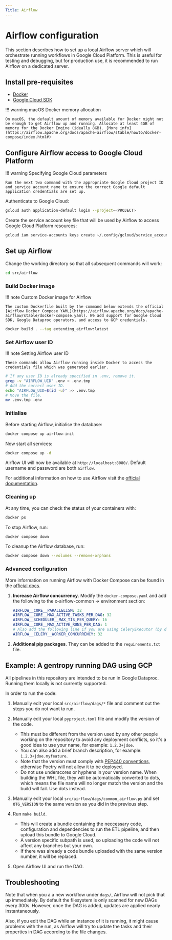 ```yaml
---
Title: Airflow
---
```


# Airflow configuration

This section describes how to set up a local Airflow server which will orchestrate running workflows in Google Cloud Platform. This is useful for testing and debugging, but for production use, it is recommended to run Airflow on a dedicated server.

## Install pre-requisites

- [Docker](https://docs.docker.com/get-docker/)
- [Google Cloud SDK](https://cloud.google.com/sdk/docs/install)

!!! warning macOS Docker memory allocation

    On macOS, the default amount of memory available for Docker might not be enough to get Airflow up and running. Allocate at least 4GB of memory for the Docker Engine (ideally 8GB). [More info](https://airflow.apache.org/docs/apache-airflow/stable/howto/docker-compose/index.html#)

## Configure Airflow access to Google Cloud Platform

!!! warning Specifying Google Cloud parameters

    Run the next two command with the appropriate Google Cloud project ID and service account name to ensure the correct Google default application credentials are set up.

Authenticate to Google Cloud:

```bash
gcloud auth application-default login --project=<PROJECT>
```

Create the service account key file that will be used by Airflow to access Google Cloud Platform resources:

```bash
gcloud iam service-accounts keys create ~/.config/gcloud/service_account_credentials.json --iam-account=<PROJECT>@appspot.gserviceaccount.com
```

## Set up Airflow

Change the working directory so that all subsequent commands will work:

```bash
cd src/airflow
```

### Build Docker image

!!! note Custom Docker image for Airflow

    The custom Dockerfile built by the command below extends the official [Airflow Docker Compose YAML](https://airflow.apache.org/docs/apache-airflow/stable/docker-compose.yaml). We add support for Google Cloud SDK, Google Dataproc operators, and access to GCP credentials.

```bash
docker build . --tag extending_airflow:latest
```

### Set Airflow user ID

!!! note Setting Airflow user ID

    These commands allow Airflow running inside Docker to access the credentials file which was generated earlier.

```bash
# If any user ID is already specified in .env, remove it.
grep -v "AIRFLOW_UID" .env > .env.tmp
# Add the correct user ID.
echo "AIRFLOW_UID=$(id -u)" >> .env.tmp
# Move the file.
mv .env.tmp .env
```

### Initialise

Before starting Airflow, initialise the database:

```bash
docker compose up airflow-init
```

Now start all services:

```bash
docker compose up -d
```

Airflow UI will now be available at `http://localhost:8080/`. Default username and password are both `airflow`.

For additional information on how to use Airflow visit the [official documentation](https://airflow.apache.org/docs/apache-airflow/stable/index.html).

### Cleaning up

At any time, you can check the status of your containers with:

```bash
docker ps
```

To stop Airflow, run:

```bash
docker compose down
```

To cleanup the Airflow database, run:

```bash
docker compose down --volumes --remove-orphans
```

### Advanced configuration

More information on running Airflow with Docker Compose can be found in the [official docs](https://airflow.apache.org/docs/apache-airflow/stable/howto/docker-compose/index.html).

1. **Increase Airflow concurrency**. Modify the `docker-compose.yaml` and add the following to the x-airflow-common → environment section:

   ```yaml
   AIRFLOW__CORE__PARALLELISM: 32
   AIRFLOW__CORE__MAX_ACTIVE_TASKS_PER_DAG: 32
   AIRFLOW__SCHEDULER__MAX_TIS_PER_QUERY: 16
   AIRFLOW__CORE__MAX_ACTIVE_RUNS_PER_DAG: 1
   # Also add the following line if you are using CeleryExecutor (by default, LocalExecutor is used).
   AIRFLOW__CELERY__WORKER_CONCURRENCY: 32
   ```

1. **Additional pip packages**. They can be added to the `requirements.txt` file.

## Example: A gentropy running DAG using GCP

All pipelines in this repository are intended to be run in Google Dataproc. Running them locally is not currently supported.

In order to run the code:

1. Manually edit your local `src/airflow/dags/*` file and comment out the steps you do not want to run.

2. Manually edit your local `pyproject.toml` file and modify the version of the code.

   - This must be different from the version used by any other people working on the repository to avoid any deployment conflicts, so it's a good idea to use your name, for example: `1.2.3+jdoe`.
   - You can also add a brief branch description, for example: `1.2.3+jdoe.myfeature`.
   - Note that the version must comply with [PEP440 conventions](https://peps.python.org/pep-0440/#normalization), otherwise Poetry will not allow it to be deployed.
   - Do not use underscores or hyphens in your version name. When building the WHL file, they will be automatically converted to dots, which means the file name will no longer match the version and the build will fail. Use dots instead.

3. Manually edit your local `src/airflow/dags/common_airflow.py` and set `OTG_VERSION` to the same version as you did in the previous step.

4. Run `make build`.

   - This will create a bundle containing the neccessary code, configuration and dependencies to run the ETL pipeline, and then upload this bundle to Google Cloud.
   - A version specific subpath is used, so uploading the code will not affect any branches but your own.
   - If there was already a code bundle uploaded with the same version number, it will be replaced.

5. Open Airflow UI and run the DAG.

## Troubleshooting

Note that when you a a new workflow under `dags/`, Airflow will not pick that up immediately. By default the filesystem is only scanned for new DAGs every 300s. However, once the DAG is added, updates are applied nearly instantaneously.

Also, if you edit the DAG while an instance of it is running, it might cause problems with the run, as Airflow will try to update the tasks and their properties in DAG according to the file changes.
